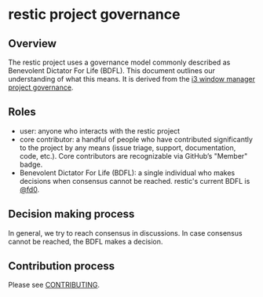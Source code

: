 # restic project governance

## Overview

The restic project uses a governance model commonly described as Benevolent
Dictator For Life (BDFL). This document outlines our understanding of what this
means. It is derived from the [i3 window manager project
governance](https://raw.githubusercontent.com/i3/i3/next/.github/GOVERNANCE.md).

## Roles

* user: anyone who interacts with the restic project
* core contributor: a handful of people who have contributed significantly to
  the project by any means (issue triage, support, documentation, code, etc.).
  Core contributors are recognizable via GitHub’s "Member" badge.
* Benevolent Dictator For Life (BDFL): a single individual who makes decisions
  when consensus cannot be reached. restic's current BDFL is [@fd0](https://github.com/fd0).

## Decision making process

In general, we try to reach consensus in discussions. In case consensus cannot
be reached, the BDFL makes a decision.

## Contribution process

Please see [CONTRIBUTING](CONTRIBUTING.md).
